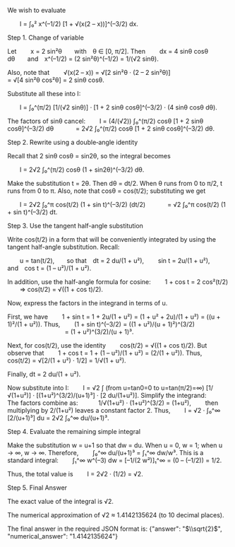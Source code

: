 We wish to evaluate

  I = ∫₀² x^(–1/2) [1 + √(x(2 – x))]^(–3/2) dx.

Step 1. Change of variable

Let
  x = 2 sin²θ  with θ ∈ [0, π/2].
Then
  dx = 4 sinθ cosθ dθ  and x^(–1/2) = (2 sin²θ)^(–1/2) = 1/(√2 sinθ).

Also, note that
  √(x(2 – x)) = √[2 sin²θ · (2 – 2 sin²θ)]
          = √[4 sin²θ cos²θ] = 2 sinθ cosθ.

Substitute all these into I:

  I = ∫₀^(π/2) [1/(√2 sinθ)] · [1 + 2 sinθ cosθ]^(–3/2) · (4 sinθ cosθ dθ).

The factors of sinθ cancel:
  I = (4/(√2)) ∫₀^(π/2) cosθ [1 + 2 sinθ cosθ]^(–3/2) dθ
    = 2√2 ∫₀^(π/2) cosθ [1 + 2 sinθ cosθ]^(–3/2) dθ.

Step 2. Rewrite using a double‐angle identity

Recall that 2 sinθ cosθ = sin2θ, so the integral becomes

  I = 2√2 ∫₀^(π/2) cosθ (1 + sin2θ)^(–3/2) dθ.

Make the substitution t = 2θ. Then dθ = dt/2. When θ runs from 0 to π/2, t runs from 0 to π. Also, note that cosθ = cos(t/2); substituting we get

  I = 2√2 ∫₀^π cos(t/2) (1 + sin t)^(–3/2) (dt/2)
    = √2 ∫₀^π cos(t/2) (1 + sin t)^(–3/2) dt.

Step 3. Use the tangent half-angle substitution

Write cos(t/2) in a form that will be conveniently integrated by using the tangent half-angle substitution. Recall:

  u = tan(t/2),  so that dt = 2 du/(1 + u²),
  sin t = 2u/(1 + u²),  and cos t = (1 – u²)/(1 + u²).

In addition, use the half-angle formula for cosine:
  1 + cos t = 2 cos²(t/2)
  ⇒ cos(t/2) = √((1 + cos t)/2).

Now, express the factors in the integrand in terms of u.

First, we have
  1 + sin t = 1 + 2u/(1 + u²) = (1 + u² + 2u)/(1 + u²) = ((u + 1)²/(1 + u²)).
Thus,
  (1 + sin t)^(–3/2) = ((1 + u²)/(u + 1)²)^(3/2)
          = (1 + u²)^(3/2)/(u + 1)³.

Next, for cos(t/2), use the identity
  cos(t/2) = √((1 + cos t)/2).
But observe that
  1 + cos t = 1 + (1 – u²)/(1 + u²) = (2/(1 + u²)).
Thus,
  cos(t/2) = √[2/(1 + u²) · 1/2] = 1/√(1 + u²).

Finally, dt = 2 du/(1 + u²).

Now substitute into I:
  I = √2 ∫ (from u=tan0=0 to u=tan(π/2)=∞) [1/√(1+u²)] · [(1+u²)^(3/2)/(u+1)³] · [2 du/(1+u²)].
Simplify the integrand:
  The factors combine as:
   1/√(1+u²) · (1+u²)^(3/2) = (1+u²),
  then multiplying by 2/(1+u²) leaves a constant factor 2.
Thus,
  I = √2 · ∫₀^∞ [2/(u+1)³] du = 2√2 ∫₀^∞ du/(u+1)³.

Step 4. Evaluate the remaining simple integral

Make the substitution w = u+1 so that dw = du. When u = 0, w = 1; when u → ∞, w → ∞. Therefore,
  ∫₀^∞ du/(u+1)³ = ∫₁^∞ dw/w³.
This is a standard integral:
  ∫₁^∞ w^(–3) dw = [–1/(2 w²)]₁^∞ = (0 – (–1/2)) = 1/2.

Thus, the total value is
  I = 2√2 · (1/2) = √2.

Step 5. Final Answer

The exact value of the integral is √2.

The numerical approximation of √2 ≈ 1.4142135624 (to 10 decimal places).

The final answer in the required JSON format is:
{"answer": "$\\sqrt{2}$", "numerical_answer": "1.4142135624"}